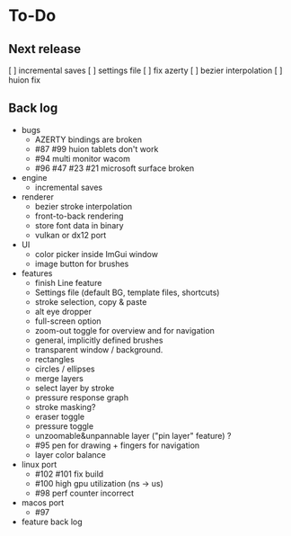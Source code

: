 To-Do
=====

Next release
------------

[ ] incremental saves
[ ] settings file
[ ] fix azerty
[ ] bezier interpolation
[ ] huion fix

Back log
--------

- bugs
    - AZERTY bindings are broken
    - #87 #99 huion tablets don't work
    - #94 multi monitor wacom
    - #96 #47 #23 #21 microsoft surface broken
- engine
    - incremental saves
- renderer
    - bezier stroke interpolation
    - front-to-back rendering
    - store font data in binary
    - vulkan or dx12 port
- UI
    - color picker inside ImGui window
    - image button for brushes
- features
    - finish Line feature
    - Settings file (default BG, template files, shortcuts)
    - stroke selection, copy & paste
    - alt eye dropper
    - full-screen option
    - zoom-out toggle for overview and for navigation
    - general, implicitly defined brushes
    - transparent window / background.
    - rectangles
    - circles / ellipses
    - merge layers
    - select layer by stroke
    - pressure response graph
    - stroke masking?
    - eraser toggle
    - pressure toggle
    - unzoomable&unpannable layer ("pin layer" feature) ?
    - #95 pen for drawing + fingers for navigation
    - layer color balance
- linux port
    - #102 #101 fix build
    - #100 high gpu utilization (ns -> us)
    - #98 perf counter incorrect
- macos port
    - #97
- feature back log
